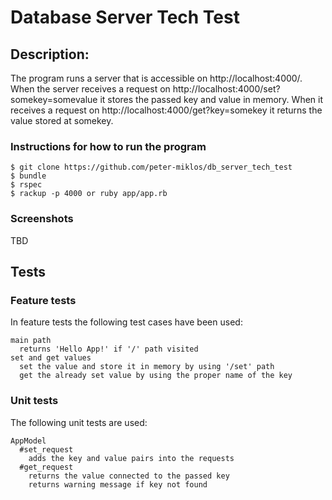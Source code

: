Database Server Tech Test
=================

Description:
-------

The program runs a server that is accessible on http://localhost:4000/. When the server receives a request on http://localhost:4000/set?somekey=somevalue it stores the passed key and value in memory. When it receives a request on http://localhost:4000/get?key=somekey it returns the value stored at somekey.

### Instructions for how to run the program

```
$ git clone https://github.com/peter-miklos/db_server_tech_test
$ bundle
$ rspec
$ rackup -p 4000 or ruby app/app.rb
```

### Screenshots
TBD

Tests
-------
### Feature tests
In feature tests the following test cases have been used:
```
main path
  returns 'Hello App!' if '/' path visited
set and get values
  set the value and store it in memory by using '/set' path
  get the already set value by using the proper name of the key

```
### Unit tests
The following unit tests are used:
```
AppModel
  #set_request
    adds the key and value pairs into the requests
  #get_request
    returns the value connected to the passed key
    returns warning message if key not found
```
